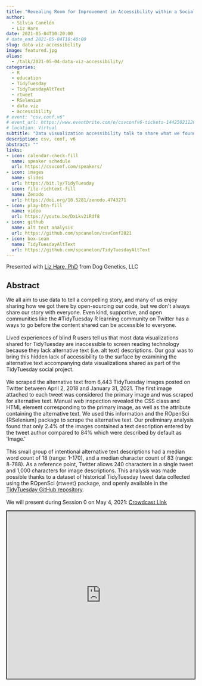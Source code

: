 ```yaml
---
title: "Revealing Room for Improvement in Accessibility within a Social Media Data Visualization Learning Community"
author: 
  - Silvia Canelón
  - Liz Hare
date: 2021-05-04T10:20:00
# date_end 2021-05-04T10:40:00
slug: data-viz-accessibility
image: featured.jpg
alias:
  - /talk/2021-05-04-data-viz-accessibility/
categories:
  - R
  - education
  - TidyTuesday
  - TidyTuesdayAltText
  - rtweet
  - RSelenium
  - data viz
  - accessibility
# event: "csv,conf,v6"
# event_url: https://www.eventbrite.com/e/csvconfv6-tickets-144250211265
# location: Virtual
subtitle: "Data visualization accessibility talk to share what we found after scraping alternative (alt) text from data viz shared on Twitter as part of the #TidyTuesday social project."
description: csv, conf, v6
abstract: ""
links:
- icon: calendar-check-fill
  name: speaker schedule
  url: https://csvconf.com/speakers/
- icon: images
  name: slides
  url: https://bit.ly/TidyTuesday
- icon: file-richtext-fill
  name: Zenodo
  url: https://doi.org/10.5281/zenodo.4743271
- icon: play-btn-fill
  name: video
  url: https://youtu.be/DxLkv2iRdf8
- icon: github
  name: alt text analysis
  url: https://github.com/spcanelon/csvConf2021
- icon: box-seam
  name: TidyTuesdayAltText
  url: https://github.com/spcanelon/TidyTuesdayAltText
---
```


<!-- <script src="{{< blogdown/postref >}}index_files/fitvids/fitvids.min.js"></script> -->

Presented with [Liz Hare, PhD](https://www.twitter.com/DogGeneticsLLC) from Dog Genetics, LLC

## Abstract

We all aim to use data to tell a compelling story, and many of us enjoy sharing how we got there by open-sourcing our code, but we don't always share our story with everyone. Even kind, supportive, and open communities like the #TidyTuesday R learning community on Twitter has a ways to go before the content shared can be accessible to everyone.<br><br>Lived experiences of blind R users tell us that most data visualizations shared for TidyTuesday are inaccessible to screen reading technology because they lack alternative text (i.e. alt text) descriptions. Our goal was to bring this hidden lack of accessibility to the surface by examining the alternative text accompanying data visualizations shared as part of the TidyTuesday social project.<br><br>We scraped the alternative text from 6,443 TidyTuesday images posted on Twitter between April 2, 2018 and January 31, 2021. The first image attached to each tweet was considered the primary image and was scraped for alternative text. Manual web inspection revealed the CSS class and HTML element corresponding to the primary image, as well as the attribute containing the alternative text. We used this information and the ROpenSci {RSelenium} package to scrape the alternative text. Our preliminary analysis found that only 2.4% of the images contained a text description entered by the tweet author compared to 84% which were described by default as 'Image.'<br><br>This small group of intentional alternative text descriptions had a median word count of 18 (range: 1-170), and a median character count of 83 (range: 8-788). As a reference point, Twitter allows 240 characters in a single tweet and 1,000 characters for image descriptions. This analysis was made possible thanks to a dataset of historical TidyTuesday tweet data collected using the ROpenSci {rtweet} package, and openly available in the [TidyTuesday GitHub repository](https://github.com/rfordatascience/tidytuesday).<br><br>We will present during Session 0 on May 4, 2021: [Crowdcast Link](https://crowdcast.io/e/csvconf6-0-session-0)

<div class="shareagain" style="min-width:300px;margin:1em auto;">
<iframe src="https://spcanelon.github.io/csvConf2021/slides" width="800" height="450" style="max-width:100%;border:2px solid currentColor;" loading="lazy" allowfullscreen></iframe>
<!-- <script>fitvids('.shareagain', {players: 'iframe'});</script> -->
</div>

